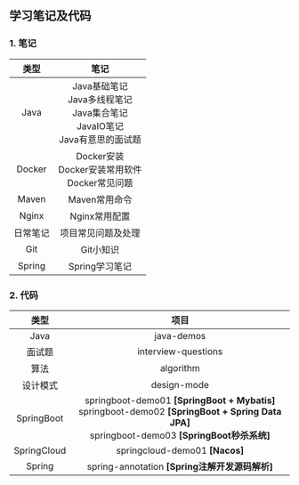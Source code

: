 ## 学习笔记及代码

### 1. 笔记

|   类型   |                          笔记                          |
| :------: | :----------------------------------------------------: |
|   Java   |          Java基础笔记<br />Java多线程笔记<br />Java集合笔记<br />JavaIO笔记<br />Java有意思的面试题          |
|  Docker  | Docker安装<br />Docker安装常用软件<br />Docker常见问题 |
|  Maven   |                     Maven常用命令                      |
|  Nginx   |                     Nginx常用配置                      |
| 日常笔记 |                   项目常见问题及处理                   |
|   Git   |Git小知识|
| Spring |Spring学习笔记|



### 2. 代码

|    类型     |                             项目                             |
| :---------: | :----------------------------------------------------------: |
|    Java     |                          java-demos                          |
|   面试题    |                     interview-questions                      |
|    算法     |                          algorithm                           |
|  设计模式   |                         design-mode                          |
| SpringBoot  | springboot-demo01 **[SpringBoot + Mybatis]**<br />springboot-demo02 **[SpringBoot + Spring Data JPA]**<br />springboot-demo03 **[SpringBoot秒杀系统]** |
| SpringCloud |                springcloud-demo01 **[Nacos]**                |
|   Spring    |        spring-annotation **[Spring注解开发源码解析]**        |


